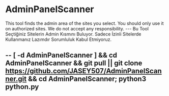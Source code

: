 # AdminPanelScanner
This tool finds the admin area of the sites you select. You should only use it on authorized sites. We do not accept any responsibility.        ---         Bu Tool Seçtiğiniz Sitelerin Admin Kısmını Buluyor. Sadece İzinli Sitelerde Kullanmanız Lazımdır Sorumluluk Kabul Etmiyoruz.





--                      [ -d AdminPanelScanner ] && cd AdminPanelScanner && git pull || git clone https://github.com/JASEY507/AdminPanelScanner.git && cd AdminPanelScanner; python3 python.py
-
